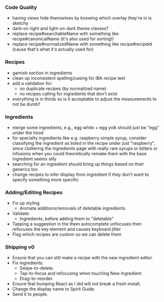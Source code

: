 ### Code Quality
- having views hide themselves by knowing which overlay they're in is sketchy
- dark-on-light and light-on-dark theme classes?
- replace recipe#searchableName with something like recipe#canonicalName (it's also used for sorting!)
- replace recipe#normalizedName with something like recipe#recipeId (cause that's what it's actually used for)

### Recipes
- garnish section in ingredients
- clean up inconsistent spelling/casing for IBA recipe text
- add a validation for:
  - no duplicate recipes (by normalized name)
  - no recipes calling for ingredients that don't exist
- everything is in thirds so is it acceptable to adjust the measurements to not be dumb?

### Ingredients
- merge some ingredients, e.g., egg white + egg yolk should just be "egg" under the hood
- for specialty ingredients like e.g. raspberry simple syrup, consider classifying the ingredient as listed in the recipe under just "raspberry", since cluttering the ingredients page with really rare syrups or bitters or infusions when you could theoretically remake them with the base ingredient seems silly
- searching for an ingredient should bring up things based on their generics too
- change recipes to infer display from ingredient if they don't want to specify something more specific

### Adding/Editing Recipes
- Fix up styling
  - Animate additions/removals of deletable ingredients
- Validate:
  - Ingredients, before adding them to "deletable"
- Tapping a suggestion in the them autocomplete unfocuses then refocuses the key element and causes keyboard jitter
- Flag which recipes are custom so we can delete them

### Shipping v0
- Ensure that you can still make a recipe with the new ingredient editor.
- Fix ingredients:
  - Swipe-to-delete.
  - Tap-to-focus and refocusing when touching New Ingredient.
  - Drag-to-reorder.
- Ensure that bumping React as I did will not break a fresh install.
- Change the display name to Spirit Guide.
- Send it to people.
